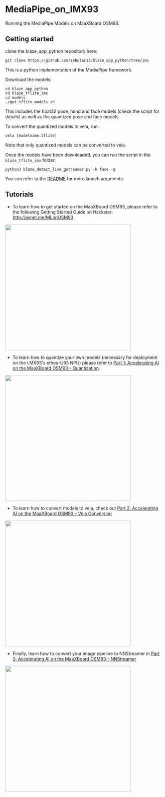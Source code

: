# MediaPipe_on_IMX93
Running the MediaPipe Models on MaaXBoard OSM93.


## Getting started

clone the blaze_app_python repository here: 
```
git clone https://github.com/zebular13/blaze_app_python/tree/imx 
```
This is a python implementation of the MediaPipe framework.

Download the models: 

```
cd blaze_app_python
cd blaze_tflite_imx
cd models
./get_tflite_models.sh
```

This includes the float32 pose, hand and face models (check the script for details) as well as the quantized pose and face models. 

To convert the quantized models to vela, run:
```
vela [modelname.tflite]
```

Note that only quantized models can be converted to vela. 

Once the models have been downloaded, you can run the script in the ```blaze_tflite_imx``` folder:
```
python3 blaze_detect_live_gstreamer.py -b face -q
```

You can refer to the [README](https://github.com/zebular13/blaze_app_python/blob/imx/blaze_tflite_imx/README.md) for more launch arguments.


## Tutorials


* To learn how to get started on the MaaXBoard OSM93, please refer to the following Getting Started Guide on Hackster:
http://avnet.me/MLonOSM93

<img src="https://github.com/user-attachments/assets/eb8b7a1f-c78f-4d42-8537-0e6f54ef508b" width="400">

* To learn how to quantize your own models (necessary for deployment on the i.MX93's ethos-U65 NPU) please refer to [Part 1: Accelerating AI on the MaaXBoard OSM93 – Quantization](http://avnet.me/acceleratingAIonOSM93-part1).

<img src="https://github.com/user-attachments/assets/b39084a6-18ee-47f5-ba1d-8cb23ee14663" width="400">

* To learn how to convert models to vela, check out [Part 2: Accelerating AI on the MaaXBoard OSM93 – Vela Conversion](http://avnet.me/acceleratingAIonOSM93-part2)

<img src="https://github.com/user-attachments/assets/22518602-14f8-4cd9-ad77-4b8113f52895" width="400">

* Finally, learn how to convert your image pipeline to NNStreamer in [Part 3: Accelerating AI on the MaaXBoard OSM93 – NNStreamer](https://www.hackster.io/monica/accelerating-ai-on-maaxboard-osm93-camera-pipeline-822c68)

<img src="https://github.com/user-attachments/assets/36d09101-051c-43ba-8ce0-01db4bc35ca7" width="400">

